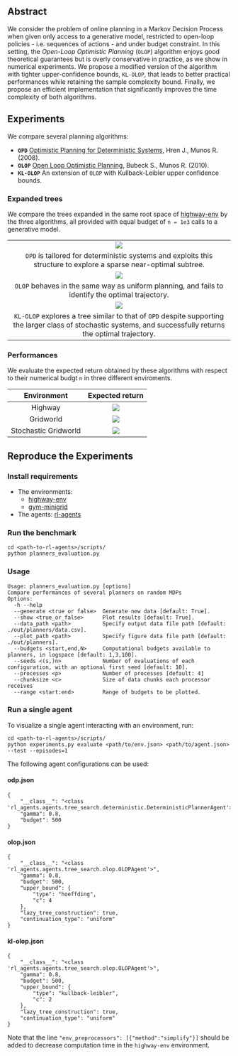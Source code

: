 ## Abstract

We consider the problem of online planning in a Markov Decision Process when given only access to a generative model, restricted to open-loop policies - i.e. sequences of actions - and under budget constraint. In this setting, the _Open-Loop Optimistic Planning_ (`OLOP`) algorithm enjoys good theoretical guarantees but is overly conservative in practice, as we show in numerical experiments. We propose a modified version of the algorithm with tighter upper-confidence bounds, `KL-OLOP`, that leads to better practical performances while retaining the sample complexity bound. Finally, we propose an efficient implementation that significantly improves the time complexity of both algorithms.

## Experiments

We compare several planning algorithms:
* **`OPD`** [Optimistic Planning for Deterministic Systems](https://hal.inria.fr/hal-00830182), Hren J., Munos R. (2008).
* **`OLOP`** [Open Loop Optimistic Planning](http://sbubeck.com/COLT10_BM.pdf), Bubeck S., Munos R. (2010).
* **`KL-OLOP`** An extension of `OLOP` with Kullback-Leibler upper confidence bounds.

### Expanded trees

We compare the trees expanded in the same root space of [highway-env](https://github.com/eleurent/highway-env) by the three algorithms, all provided with equal budget of `n = 1e3` calls to a generative model.

| |
|:--:|
| ![](paper/img/tree-ODP.svg) | 
| `OPD` is tailored for deterministic systems and exploits this structure to explore a sparse near-optimal subtree. |
| ![](paper/img/tree-OLOP.svg) |
| `OLOP` behaves in the same way as uniform planning, and fails to identify the optimal trajectory. |
| ![](paper/img/tree-KL-OLOP.svg) |
| `KL-OLOP` explores a tree similar to that of `OPD` despite supporting the larger class of stochastic systems, and successfully returns the optimal trajectory. |

### Performances

We evaluate the expected return obtained by these algorithms with respect to their numerical budgt `n` in three different enviroments.

| Environment           | Expected return                    |
| :-------------------: | :-----------------------------:    |
| Highway               | ![](paper/img/hw_return.svg)       |
| Gridworld             | ![](paper/img/gw_return.svg)       |
| Stochastic Gridworld  | ![](paper/img/gw_stoch_return.svg) |

## Reproduce the Experiments

### Install requirements

* The environments:
  * [highway-env](https://github.com/eleurent/highway-env)
  * [gym-minigrid](https://github.com/eleurent/gym-minigrid)
* The agents: [rl-agents](https://github.com/eleurent/rl-agents)

### Run the benchmark

```shell
cd <path-to-rl-agents>/scripts/
python planners_evaluation.py
```

### Usage
```
Usage: planners_evaluation.py [options]
Compare performances of several planners on random MDPs
Options:
  -h --help
  --generate <true or false>  Generate new data [default: True].
  --show <true_or_false>      Plot results [default: True].
  --data_path <path>          Specify output data file path [default: ./out/planners/data.csv].
  --plot_path <path>          Specify figure data file path [default: ./out/planners].
  --budgets <start,end,N>     Computational budgets available to planners, in logspace [default: 1,3,100].
  --seeds <(s,)n>             Number of evaluations of each configuration, with an optional first seed [default: 10].
  --processes <p>             Number of processes [default: 4]
  --chunksize <c>             Size of data chunks each processor receives
  --range <start:end>         Range of budgets to be plotted.
```

### Run a single agent

To visualize a single agent interacting with an environment, run:
```shell
cd <path-to-rl-agents>/scripts/
python experiments.py evaluate <path/to/env.json> <path/to/agent.json> --test --episodes=1
```
The following agent configurations can be used:

#### odp.json

```
{
    "__class__": "<class 'rl_agents.agents.tree_search.deterministic.DeterministicPlannerAgent'>",
    "gamma": 0.8,
    "budget": 500
}
```

#### olop.json

```
{
    "__class__": "<class 'rl_agents.agents.tree_search.olop.OLOPAgent'>",
    "gamma": 0.8,
    "budget": 500,
    "upper_bound": {
        "type": "hoeffding",
        "c": 4
    },
    "lazy_tree_construction": true,
    "continuation_type": "uniform"
}
```

#### kl-olop.json

```
{
    "__class__": "<class 'rl_agents.agents.tree_search.olop.OLOPAgent'>",
    "gamma": 0.8,
    "budget": 500,
    "upper_bound": {
        "type": "kullback-leibler",
        "c": 2
    },
    "lazy_tree_construction": true,
    "continuation_type": "uniform"
}
```

Note that the line `"env_preprocessors": [{"method":"simplify"}]` should be added to decrease computation time in the `highway-env` environment.
